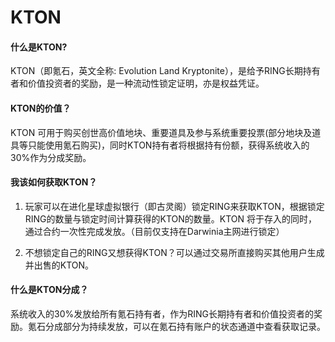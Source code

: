 # KTON

#### **什么是KTON?**

KTON（即氪石，英文全称: Evolution Land Kryptonite），是给予RING长期持有者和价值投资者的奖励，是一种流动性锁定证明，亦是权益凭证。

#### **KTON的价值？** <a id="2&#x3001;KTON&#x7684;&#x4EF7;&#x503C;&#x662F;&#xFF1F;"></a>

KTON 可用于购买创世高价值地块、重要道具及参与系统重要投票\(部分地块及道具等只能使用氪石购买\)，同时KTON持有者将根据持有份额，获得系统收入的30%作为分成奖励。

#### **我该如何获取KTON？** <a id="2&#x3001;KTON&#x7684;&#x4EF7;&#x503C;&#x662F;&#xFF1F;"></a>

1. 玩家可以在进化星球虚拟银行（即古灵阁）锁定RING来获取KTON，根据锁定RING的数量与锁定时间计算获得的KTON的数量。KTON 将于存入的同时，通过合约一次性完成发放。（目前仅支持在Darwinia主网进行锁定）

2. 不想锁定自己的RING又想获得KTON？可以通过交易所直接购买其他用户生成并出售的KTON。

#### **什么是KTON分成？** <a id="4&#x3001;&#x4EC0;&#x4E48;&#x662F;KTON&#x5206;&#x6210;&#xFF1F;"></a>

系统收入的30%发放给所有氪石持有者，作为RING长期持有者和价值投资者的奖励。氪石分成部分为持续发放，可以在氪石持有账户的状态通道中查看获取记录。

